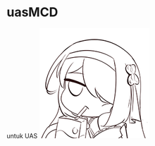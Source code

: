 # uasMCD
untuk UAS
![Ros](https://github.com/AscheScheer/uasMCD/blob/main/Documentation/isabel1.png?raw=true)
